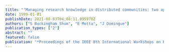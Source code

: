 ```yaml
---
title: "‘Managing research knowledge in distributed communities: two approaches to augmented web intrastructures"
date: 1999-01-01
publishDate: 2021-08-03T04:08:11.095978Z
authors: ["S Buckingham Shum", "E Motta", "J Domingue"]
publication_types: ["2"]
abstract: ""
featured: false
publication: "*Proceedings of the IEEE 8th International Workshops on Enabling Technologies …*"
---
```


